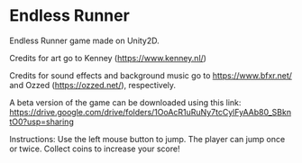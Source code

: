 # Endless Runner

Endless Runner game made on Unity2D.

Credits for art go to Kenney (https://www.kenney.nl/)

Credits for sound effects and background music go to https://www.bfxr.net/ and Ozzed (https://ozzed.net/), respectively.

A beta version of the game can be downloaded using this link: https://drive.google.com/drive/folders/1OoAcR1uRuNy7tcCylFyAAb80_SBkntO0?usp=sharing

Instructions: Use the left mouse button to jump. The player can jump once or twice. Collect coins to increase your score!
